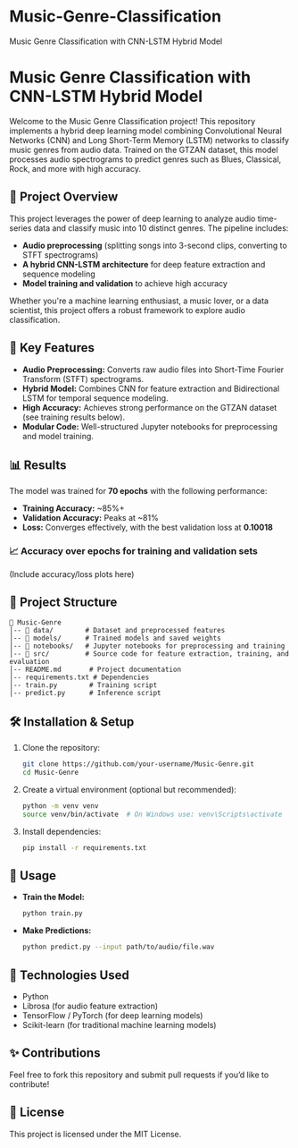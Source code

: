 # Music-Genre-Classification
Music Genre Classification with CNN-LSTM Hybrid Model

   
# Music Genre Classification with CNN-LSTM Hybrid Model

Welcome to the Music Genre Classification project! This repository implements a hybrid deep learning model combining Convolutional Neural Networks (CNN) and Long Short-Term Memory (LSTM) networks to classify music genres from audio data. Trained on the GTZAN dataset, this model processes audio spectrograms to predict genres such as Blues, Classical, Rock, and more with high accuracy.

## 🎵 Project Overview
This project leverages the power of deep learning to analyze audio time-series data and classify music into 10 distinct genres. The pipeline includes:
- **Audio preprocessing** (splitting songs into 3-second clips, converting to STFT spectrograms)
- **A hybrid CNN-LSTM architecture** for deep feature extraction and sequence modeling
- **Model training and validation** to achieve high accuracy

Whether you're a machine learning enthusiast, a music lover, or a data scientist, this project offers a robust framework to explore audio classification.

## 🚀 Key Features
- **Audio Preprocessing:** Converts raw audio files into Short-Time Fourier Transform (STFT) spectrograms.
- **Hybrid Model:** Combines CNN for feature extraction and Bidirectional LSTM for temporal sequence modeling.
- **High Accuracy:** Achieves strong performance on the GTZAN dataset (see training results below).
- **Modular Code:** Well-structured Jupyter notebooks for preprocessing and model training.

## 📊 Results
The model was trained for **70 epochs** with the following performance:
- **Training Accuracy:** ~85%+
- **Validation Accuracy:** Peaks at ~81%
- **Loss:** Converges effectively, with the best validation loss at **0.10018**

### 📈 Accuracy over epochs for training and validation sets
(Include accuracy/loss plots here)

## 📂 Project Structure
```
📁 Music-Genre
│-- 📂 data/        # Dataset and preprocessed features
│-- 📂 models/      # Trained models and saved weights
│-- 📂 notebooks/   # Jupyter notebooks for preprocessing and training
│-- 📂 src/         # Source code for feature extraction, training, and evaluation
│-- README.md       # Project documentation
│-- requirements.txt # Dependencies
│-- train.py        # Training script
│-- predict.py      # Inference script
```

## 🛠️ Installation & Setup
1. Clone the repository:
   ```sh
   git clone https://github.com/your-username/Music-Genre.git
   cd Music-Genre
   ```
2. Create a virtual environment (optional but recommended):
   ```sh
   python -m venv venv
   source venv/bin/activate  # On Windows use: venv\Scripts\activate
   ```
3. Install dependencies:
   ```sh
   pip install -r requirements.txt
   ```

## 🎯 Usage
- **Train the Model:**
  ```sh
  python train.py
  ```
- **Make Predictions:**
  ```sh
  python predict.py --input path/to/audio/file.wav
  ```

## 🧠 Technologies Used
- Python
- Librosa (for audio feature extraction)
- TensorFlow / PyTorch (for deep learning models)
- Scikit-learn (for traditional machine learning models)

## ✨ Contributions
Feel free to fork this repository and submit pull requests if you’d like to contribute!

## 📜 License
This project is licensed under the MIT License.
